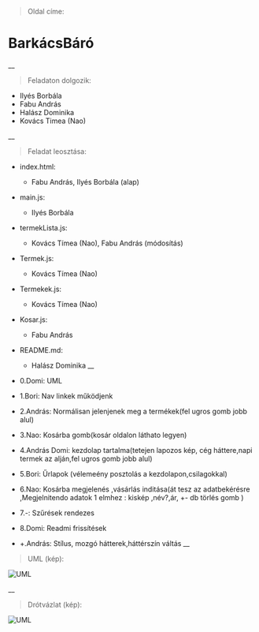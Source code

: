 > Oldal címe:
# BarkácsBáró

__

> Feladaton dolgozik:
- Ilyés Borbála
- Fabu András
- Halász Dominika
- Kovács Timea (Nao)

__

> Feladat leosztása:
- index.html:
  - Fabu András, Ilyés Borbála (alap)
- main.js:
  - Ilyés Borbála
- termekLista.js:
  - Kovács Tímea (Nao), Fabu András (módosítás)
- Termek.js:
  - Kovács Tímea (Nao)
- Termekek.js:
  - Kovács Tímea (Nao)
- Kosar.js:
  - Fabu András
- README.md:
  - Halász Dominika
__

- 0.Domi: UML
- 1.Bori: Nav linkek működjenk
- 2.András: Normálisan jelenjenek meg a termékek(fel ugros gomb jobb alul)
- 3.Nao: Kosárba gomb(kosár oldalon láthato legyen)
- 4.András Domi: kezdolap tartalma(tetejen lapozos kép, cég háttere,napi termek az alján,fel ugros gomb jobb alul)
 - 5.Bori: Űrlapok (vélemeény posztolás a kezdolapon,csilagokkal)
- 6.Nao: Kosárba megjelenés ,vásárlás inditása(át tesz az adatbekérésre ,Megjelnitendo adatok 1 elmhez : kiskép ,név?,ár, +- db törlés gomb )
- 7.-: Szűrések rendezes
- 8.Domi: Readmi frissítések
- +.András: Stílus, mozgó hátterek,háttérszín váltás
__

> UML (kép):
 
![UML](leiras/UML.png)

__

> Drótvázlat (kép):

![UML](leiras/drotVazlat.png)
